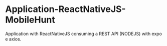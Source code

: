 # Application-ReactNativeJS-MobileHunt
 Application with ReactNativeJS consuming a REST API (NODEJS) with expo e axios.
